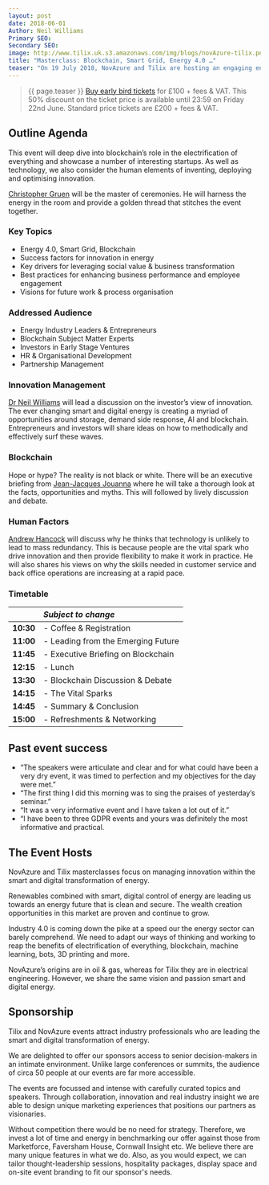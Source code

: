 ```yaml
---
layout: post
date: 2018-06-01
Author: Neil Williams  
Primary SEO:  
Secondary SEO:
image: http://www.tilix.uk.s3.amazonaws.com/img/blogs/novAzure-tilix.png
title: "Masterclass: Blockchain, Smart Grid, Energy 4.0 …"
teaser: "On 19 July 2018, NovAzure and Tilix are hosting an engaging energy industry event from 10:30 to 15:00 at IdeaLondon."
---
```


> {{ page.teaser }} [Buy early bird tickets](https://blockchain-energy.eventbrite.co.uk) for £100 + fees & VAT. This 50% discount on the ticket price is available until 23:59 on Friday 22nd June. Standard price tickets are £200 + fees & VAT.

## Outline Agenda
This event will deep dive into blockchain’s role in the electrification of everything and showcase a number of interesting startups. As well as technology, we also consider the human elements of inventing, deploying and optimising innovation.

[Christopher Gruen](https://www.linkedin.com/in/chrisgruen/) will be the master of ceremonies. He will harness the energy in the room and provide a golden thread that stitches the event together.

### Key Topics
- Energy 4.0, Smart Grid, Blockchain
- Success factors for innovation in energy
- Key drivers for leveraging social value & business transformation
- Best practices for enhancing business performance and employee engagement
- Visions for future work & process organisation

### Addressed Audience
- Energy Industry Leaders & Entrepreneurs
- Blockchain Subject Matter Experts
- Investors in Early Stage Ventures
- HR & Organisational Development
- Partnership Management

### Innovation Management
[Dr Neil Williams](https://www.linkedin.com/in/drneilwilliams/) will lead a discussion on the investor’s view of innovation. The ever changing smart and digital energy is creating a myriad of opportunities around storage, demand side response, AI and blockchain. Entrepreneurs and investors will share ideas on how to methodically and effectively surf these waves.

### Blockchain
Hope or hype? The reality is not black or white. There will be an executive briefing from [Jean-Jacques Jouanna](https://www.linkedin.com/in/jjouanna/) where he will take a thorough look at the facts, opportunities and myths. This will followed by lively discussion and debate.

### Human Factors
[Andrew Hancock](https://www.linkedin.com/in/andrewjhancock/) will discuss why he thinks that technology is unlikely to lead to mass redundancy. This is because people are the vital spark who drive innovation and then provide flexibility to make it work in practice. He will also shares his views on why the skills needed in customer service and back office operations are increasing at a rapid pace.

### Timetable

|  | *Subject to change* |
|:--|:--|
| **10:30**  | - Coffee & Registration |
| **11:00**  | - Leading from the Emerging Future |
| **11:45**  | - Executive Briefing on Blockchain |
| **12:15**  | - Lunch |
| **13:30**  | - Blockchain Discussion & Debate |
| **14:15**  | - The Vital Sparks |
| **14:45**  | - Summary & Conclusion |
| **15:00**  | - Refreshments & Networking |

## Past event success
- “The speakers were articulate and clear and for what could have been a very dry event, it was timed to perfection and my objectives for the day were met.”
- “The first thing I did this morning was to sing the praises of yesterday’s seminar.”
- “It was a very informative event and I have taken a lot out of it.”
- “I have been to three GDPR events and yours was definitely the most informative and practical.

## The Event Hosts
NovAzure and Tilix masterclasses focus on managing innovation within the smart and digital transformation of energy.

Renewables combined with smart, digital control of energy are leading us towards an energy future that is clean and secure. The wealth creation opportunities in this market are proven and continue to grow.

Industry 4.0 is coming down the pike at a speed our the energy sector can barely comprehend. We need to adapt our ways of thinking and working to reap the benefits of electrification of everything, blockchain, machine learning, bots, 3D printing and more.

NovAzure’s origins are in oil & gas, whereas for Tilix they are in electrical engineering. However, we share the same vision and passion smart and digital energy.

## Sponsorship
Tilix and NovAzure events attract industry professionals who are leading the smart and digital transformation of energy.

We are delighted to offer our sponsors access to senior decision-makers in an intimate environment. Unlike large conferences or summits, the audience of circa 50 people at our events are far more accessible.

The events are focussed and intense with carefully curated topics and speakers. Through collaboration, innovation and real industry insight we are able to design unique marketing experiences that positions our partners as visionaries.

Without competition there would be no need for strategy. Therefore, we invest a lot of time and energy in benchmarking our offer against those from Marketforce, Faversham House, Cornwall Insight etc. We believe there are many unique features in what we do. Also, as you would expect, we can tailor thought-leadership sessions, hospitality packages, display space and on-site event branding to fit our sponsor's needs.
